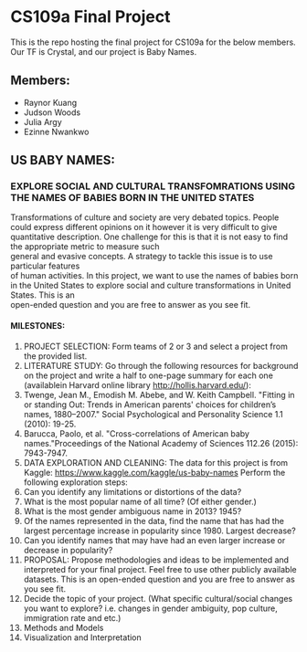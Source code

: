 # CS109a Final Project

This is the repo hosting the final project for CS109a for the below members. Our TF is Crystal, and our project is Baby Names.

## Members:

- Raynor Kuang
- Judson Woods
- Julia Argy
- Ezinne Nwankwo

## US	BABY	NAMES:

### EXPLORE	SOCIAL	AND	CULTURAL TRANSFOMRATIONS USING	THE	NAMES	OF	BABIES	BORN	IN	THE	UNITED	STATES

Transformations of	culture	and	society	are	very	debated topics.	People	could	express	
different	opinions	on	it	however	it	is	very	difficult	to	give	quantitative	description.	One	
challenge	for	this	is	that	it	is	not	easy	to	find	the	appropriate	metric	to	measure such	
general	and	evasive	concepts.	A	strategy	to	tackle	this	issue	is	to	use	particular	features	
of human	activities.	In	this	project,	we	want	to	use	the	names	of	babies	born	in	the	
United	States	to	explore	social	and	culture	transformations	in	United	States.	This	is	an	
open-ended question	and	you	are	free	to	answer	as	you	see	fit.

#### MILESTONES:
1. PROJECT	SELECTION: 
  Form	teams	of	2	or	3	and	select	a	project	from	the	provided	list.
2. LITERATURE	STUDY:
  Go	through	the	following	resources	for	background	on	the	project	and	write	a	half to one-page summary	for	each	one (availablein Harvard	online	library	http://hollis.harvard.edu/):
  1. Twenge,	Jean	M.,	Emodish	M.	Abebe,	and	W.	Keith	Campbell.	"Fitting	in	or	standing	Out:	Trends	in	American	parents'	choices	for	children’s	names,	1880–2007." Social	Psychological	and	Personality	Science 1.1	(2010):	19-25.
  2. Barucca,	Paolo,	et	al.	"Cross-correlations	of	American	baby	names."Proceedings	of the	National	Academy	of	Sciences 112.26	(2015):	7943-7947.
3. DATA	EXPLORATION	AND CLEANING:
  The	data	for	this	project	is	from	Kaggle:	https://www.kaggle.com/kaggle/us-baby-names
  Perform	the	following	exploration	steps:
  1. Can	you	identify	any	limitations	or	distortions	of the	data?
  2. What	is	the	most	popular	name	of	all	time?	(Of	either	gender.)
  3. What	is	the	most	gender	ambiguous	name	in	2013?	1945?
  4. Of	the	names	represented	in	the	data,	find	the	name	that	has	had	the	largest	 percentage	increase	in	popularity	since	1980.	Largest	decrease?
  5. Can	you	identify	names	that	may	have	had	an	even	larger	increase	or	decrease	in	popularity?
4. PROPOSAL:
  Propose	methodologies	and	ideas	to	be	implemented	and	interpreted	for	your	final	 project. Feel	free	to	use other	publicly available	datasets. This	is	an	open-ended question	and	you	are	free	to	answer	as	you	see	fit.
  1. Decide the	topic	of	your	project. (What	specific	cultural/social	changes	you	want to explore?	i.e.	changes	in	gender	ambiguity, pop	culture, immigration	rate and etc.)
  2. Methods	and	Models
  3. Visualization	and	Interpretation
